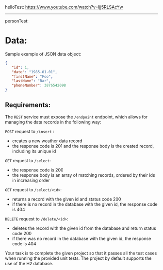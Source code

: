 helloTest:
https://www.youtube.com/watch?v=Ijj5RLSAcYw

---------------------------------------------------------------------------------------------
personTest:

# Data:
Sample example of JSON data object:
```json
{
   "id": 1,
   "date": "1985-01-01",
   "firstName": "Foo",
   "lastName": "Bar",
   "phoneNumber": 3876542098
}
```

## Requirements:
The `REST` service must expose the `/endpoint` endpoint, which allows for managing the data records in the following way:


`POST` request to `/insert` :
* creates a new weather data record
* the response code is 201 and the response body is the created record, including its unique id

`GET` request to `/select`:
* the response code is 200
* the response body is an array of matching records, ordered by their ids in increasing order

`GET` request to `/select/<id>`:
* returns a record with the given id and status code 200
* if there is no record in the database with the given id, the response code is 404

`DELETE` request to `/delete/<id>`:
* deletes the record with the given id from the database and return status code 200
* if there was no record in the database with the given id, the response code is 404


Your task is to complete the given project so that it passes all the test cases when running the provided unit tests. The project by default supports the use of the H2 database.
